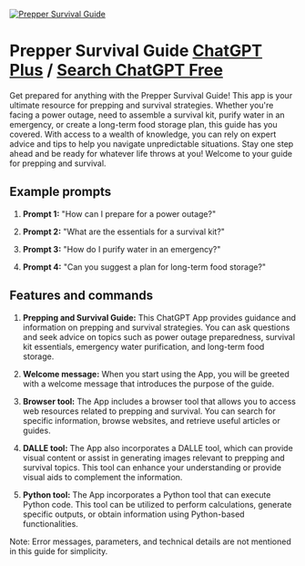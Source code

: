 
[![Prepper Survival Guide](https://files.oaiusercontent.com/file-ovKZapHnff3XD1gnmatyhrcf?se=2123-10-17T09%3A50%3A11Z&sp=r&sv=2021-08-06&sr=b&rscc=max-age%3D31536000%2C%20immutable&rscd=attachment%3B%20filename%3D98bcd299-dc3e-4bc5-adbd-c66cb90a7be2.webp&sig=k/Sy/pmi/%2BQvuLxZTFlmzNNyEORVypklYJws%2B%2BlOkOw%3D)](https://chat.openai.com/g/g-5uOHCVpsP-prepper-survival-guide)

# Prepper Survival Guide [ChatGPT Plus](https://chat.openai.com/g/g-5uOHCVpsP-prepper-survival-guide) / [Search ChatGPT Free](https://gptcall.net/index.html#/?search=Prepper%20Survival%20Guide)

Get prepared for anything with the Prepper Survival Guide! This app is your ultimate resource for prepping and survival strategies. Whether you're facing a power outage, need to assemble a survival kit, purify water in an emergency, or create a long-term food storage plan, this guide has you covered. With access to a wealth of knowledge, you can rely on expert advice and tips to help you navigate unpredictable situations. Stay one step ahead and be ready for whatever life throws at you! Welcome to your guide for prepping and survival.

## Example prompts

1. **Prompt 1:** "How can I prepare for a power outage?"

2. **Prompt 2:** "What are the essentials for a survival kit?"

3. **Prompt 3:** "How do I purify water in an emergency?"

4. **Prompt 4:** "Can you suggest a plan for long-term food storage?"

## Features and commands

1. **Prepping and Survival Guide:** This ChatGPT App provides guidance and information on prepping and survival strategies. You can ask questions and seek advice on topics such as power outage preparedness, survival kit essentials, emergency water purification, and long-term food storage.

2. **Welcome message:** When you start using the App, you will be greeted with a welcome message that introduces the purpose of the guide.

3. **Browser tool:** The App includes a browser tool that allows you to access web resources related to prepping and survival. You can search for specific information, browse websites, and retrieve useful articles or guides.

4. **DALLE tool:** The App also incorporates a DALLE tool, which can provide visual content or assist in generating images relevant to prepping and survival topics. This tool can enhance your understanding or provide visual aids to complement the information.

5. **Python tool:** The App incorporates a Python tool that can execute Python code. This tool can be utilized to perform calculations, generate specific outputs, or obtain information using Python-based functionalities.

Note: Error messages, parameters, and technical details are not mentioned in this guide for simplicity.



